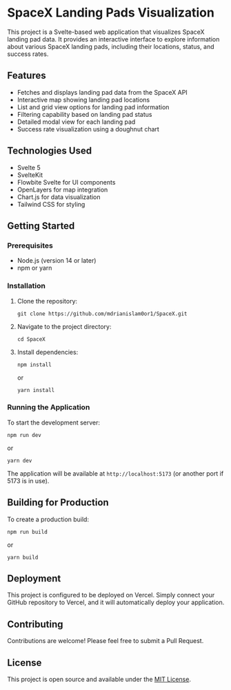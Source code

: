 # SpaceX Landing Pads Visualization

This project is a Svelte-based web application that visualizes SpaceX landing pad data. It provides an interactive interface to explore information about various SpaceX landing pads, including their locations, status, and success rates.

## Features

- Fetches and displays landing pad data from the SpaceX API
- Interactive map showing landing pad locations
- List and grid view options for landing pad information
- Filtering capability based on landing pad status
- Detailed modal view for each landing pad
- Success rate visualization using a doughnut chart

## Technologies Used

- Svelte 5
- SvelteKit
- Flowbite Svelte for UI components
- OpenLayers for map integration
- Chart.js for data visualization
- Tailwind CSS for styling

## Getting Started

### Prerequisites

- Node.js (version 14 or later)
- npm or yarn

### Installation

1. Clone the repository:
   ```
   git clone https://github.com/mdrianislam0or1/SpaceX.git
   ```

2. Navigate to the project directory:
   ```
   cd SpaceX
   ```

3. Install dependencies:
   ```
   npm install
   ```
   or
   ```
   yarn install
   ```

### Running the Application

To start the development server:

```
npm run dev
```

or

```
yarn dev
```

The application will be available at `http://localhost:5173` (or another port if 5173 is in use).

## Building for Production

To create a production build:

```
npm run build
```

or

```
yarn build
```

## Deployment

This project is configured to be deployed on Vercel. Simply connect your GitHub repository to Vercel, and it will automatically deploy your application.

## Contributing

Contributions are welcome! Please feel free to submit a Pull Request.

## License

This project is open source and available under the [MIT License](LICENSE).